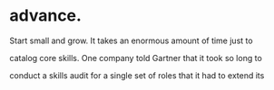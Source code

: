 # advance.

Start small and grow. It takes an enormous amount of time just to

catalog core skills. One company told Gartner that it took so long to

conduct a skills audit for a single set of roles that it had to extend its